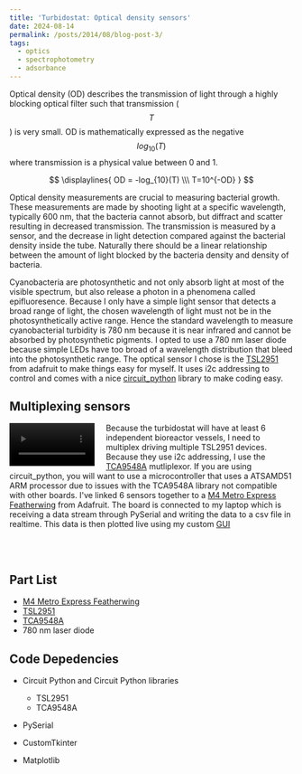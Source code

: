 ```yaml
---
title: 'Turbidostat: Optical density sensors'
date: 2024-08-14
permalink: /posts/2014/08/blog-post-3/
tags:
  - optics
  - spectrophotometry
  - adsorbance
---
```

Optical density (OD) describes the transmission of light through a highly blocking optical filter such that transmission ($$T$$) is very small. OD is mathematically expressed as the negative $$log_{10}(T)$$ where transmission is a physical value between 0 and 1.

$$
\displaylines{
OD = -log_{10}(T)
\\\
T=10^{-OD}
}
$$

Optical density measurements are crucial to measuring bacterial growth. These measurements are made by shooting light at a specific wavelength, typically 600 nm, that the bacteria cannot absorb, but diffract and scatter resulting in decreased transmission. The transmission is measured by a sensor, and the decrease in light detection compared against the bacterial density inside the tube. Naturally there should be a linear relationship between the amount of light blocked by the bacteria density and density of bacteria.

Cyanobacteria are photosynthetic and not only absorb light at most of the visible spectrum, but also release a photon in a phenomena called epifluoresence. Because I only have a simple light sensor that detects a broad range of light, the chosen wavelength of light must not be in the photosynthetically active range. Hence the standard wavelength to measure cyanobacterial turbidity is 780 nm because it is near infrared and cannot be absorbed by photosynthetic pigments. I opted to use a 780 nm laser diode because simple LEDs have too broad of a wavelength distribution that bleed into the photosynthetic range. The optical sensor I chose is the [TSL2951](https://cdn-shop.adafruit.com/datasheets/TSL25911_Datasheet_EN_v1.pdf) from adafruit to make things easy for myself. It uses i2c addressing to control and comes with a nice [circuit_python](https://circuitpython.org/) library to make coding easy.

## Multiplexing sensors

<div style="float: left; margin-right: 20px; max-width: 30%;">
  <video style="width: 100%; height: auto;" controls>
    <source src="/images/multi_plex_TSL2951.mp4" type="video/mp4">
    Your browser does not support the video tag.
  </video>
</div>

Because the turbidostat will have at least 6 independent bioreactor vessels, I need to multiplex driving multiple TSL2951 devices. Because they use i2c addressing, I use the [TCA9548A](https://www.adafruit.com/product/2717) mutliplexor. If you are using circuit_python, you will want to use a microcontroller that uses a ATSAMD51 ARM processor due to issues with the TCA9548A library not compatible with other boards. I've linked 6 sensors together to a [M4 Metro Express Featherwing](https://www.adafruit.com/product/3857) from Adafruit. The board is connected to my laptop which is receiving a data stream through PySerial and writing the data to a csv file in realtime. This data is then plotted live using my custom [GUI](https://wongolini.github.io/posts/Turbidostat-UI/) 



<br />
<br />


## Part List
- [M4 Metro Express Featherwing](https://www.adafruit.com/product/3857)
- [TSL2951](https://www.adafruit.com/product/1980)
- [TCA9548A](https://www.adafruit.com/product/2717)
- 780 nm laser diode

## Code Depedencies 
- Circuit Python and Circuit Python libraries
  - TSL2951
  - TCA9548A
 
- PySerial
- CustomTkinter
- Matplotlib
